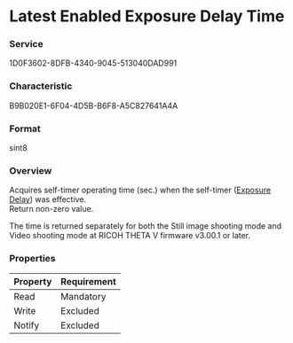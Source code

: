 # Latest Enabled Exposure Delay Time

### Service

1D0F3602-8DFB-4340-9045-513040DAD991

### Characteristic

B9B020E1-6F04-4D5B-B6F8-A5C827641A4A

### Format

sint8

### Overview

Acquires self-timer operating time (sec.) when the self-timer ([Exposure Delay](exposure_delay.md)) was effective.  
Return non-zero value.

The time is returned separately for both the Still image shooting mode and Video shooting mode at RICOH THETA V firmware v3.00.1 or later.

### Properties

| Property | Requirement |
|:--|:--|
| Read | Mandatory |
| Write | Excluded |
| Notify | Excluded |
